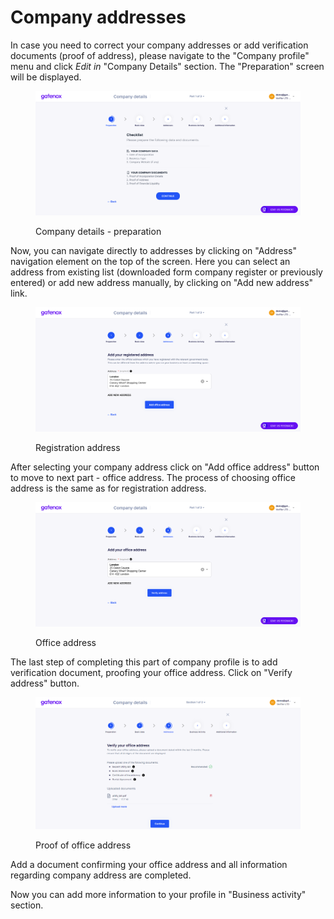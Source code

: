 # Company addresses

In case you need to correct your company addresses or add verification documents (proof of address), please navigate to the "Company profile" menu and click _Edit in_ "Company Details" section. The "Preparation" screen will be displayed.

<figure><img src="../../../docs/Images/preparation.png" alt=""><figcaption><p>Company details - preparation</p></figcaption></figure>

Now, you can navigate directly to addresses by clicking on "Address" navigation element on the top of the screen. Here you can select an address from existing list (downloaded form company register or previously entered) or add new address manually, by clicking on "Add new address" link.&#x20;

<figure><img src="../../../.gitbook/assets/reg_address.png" alt=""><figcaption><p>Registration address</p></figcaption></figure>

After selecting your company address click on "Add office address" button to move to next part - office address. The process of choosing office address is the same as for registration address.&#x20;

<figure><img src="../../../.gitbook/assets/office_addr.png" alt=""><figcaption><p>Office address</p></figcaption></figure>

The last step of completing this part of company profile is to add verification document, proofing your office address. Click on "Verify address" button.

<figure><img src="../../../.gitbook/assets/address_verification.png" alt=""><figcaption><p>Proof of office address</p></figcaption></figure>

Add a document confirming your office address and all information regarding company address are completed.

Now you can add more information to your profile in "Business activity" section.
